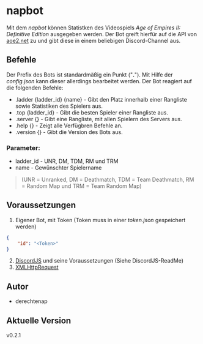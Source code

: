 # napbot
Mit dem *napbot* können Statistken des Videospiels *Age of Empires II: Definitive Edition* ausgegeben werden. Der Bot greift hierfür auf die API von [aoe2.net](https:/www.aoe2.net) zu und gibt diese in einem beliebigen Discord-Channel aus.
## Befehle
Der Prefix des Bots ist standardmäßig ein Punkt ("**.**"). Mit Hilfe der *config.json* kann dieser allerdings bearbeitet werden. Der Bot reagiert auf die folgenden Befehle:
* .ladder {ladder_id} {name} - Gibt den Platz innerhalb einer Rangliste sowie Statistiken des Spielers aus.
* .top {ladder_id} - Gibt die besten Spieler einer Rangliste aus.
* .server {} - Gibt eine Rangliste, mit allen Spielern des Servers aus.
* .help {} - Zeigt alle Verfügbren Befehle an.
* .version {} - Gibt die Version des Bots aus.
### Parameter: 
* ladder_id - UNR, DM, TDM, RM und TRM
* name - Gewünschter Spielername
>(UNR = Unranked, DM = Deathmatch, TDM = Team Deathmatch, RM = Random Map und TRM = Team Random Map)
## Voraussetzungen
1. Eigener Bot, mit Token (Token muss in einer *token.json* gespeichert werden)
```json
{
    "id": "<Token>"
}
```
2. [DiscordJS](https://github.com/discordjs) und seine Voraussetzungen (Siehe DiscordJS-ReadMe)
3. [XMLHttpRequest](https://www.npmjs.com/package/xmlhttprequest)
## Autor
* derechtenap
## Aktuelle Version
v0.2.1